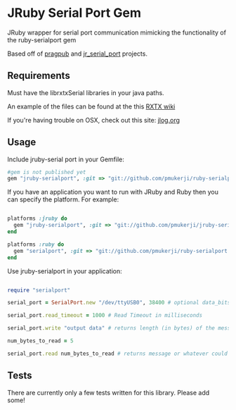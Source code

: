 # JRuby Serial Port Gem

JRuby wrapper for serial port communication mimicking the functionality of the ruby-serialport gem

Based off of [pragpub](https://github.com/undees/pragpub) and [jr_serial_port](https://github.com/dcrosby42/jr_serial_port) projects.

## Requirements

Must have the librxtxSerial libraries in your java paths.

An example of the files can be found at the this [RXTX wiki](http://rxtx.qbang.org/wiki/index.php/Download)

If you're having trouble on OSX, check out this site: [jlog.org](http://jlog.org/rxtx-mac.html)

## Usage

Include jruby-serial port in your Gemfile:

```ruby
#gem is not published yet
gem "jruby-serialport", :git => "git://github.com/pmukerji/ruby-serialport.git"
```

If you have an application you want to run with JRuby and Ruby then you can specify the platform. For example:

```ruby

platforms :jruby do
  gem "jruby-serialport", :git => "git://github.com/pmukerji/jruby-serialport.git"
end

platforms :ruby do
  gem "serialport", :git => "git://github.com/pmukerji/ruby-serialport.git"
end

```

Use jruby-serialport in your application:

```ruby

require "serialport"

serial_port = SerialPort.new "/dev/ttyUSB0", 38400 # optional data_bits=8, stop_bits=1, parity=GnuSerialPort::PARITY_NONE

serial_port.read_timeout = 1000 # Read Timeout in milliseconds

serial_port.write "output data" # returns length (in bytes) of the message written

num_bytes_to_read = 5

serial_port.read num_bytes_to_read # returns message or whatever could be read before timeout was reached

```

## Tests

There are currently only a few tests written for this library. Please add some!